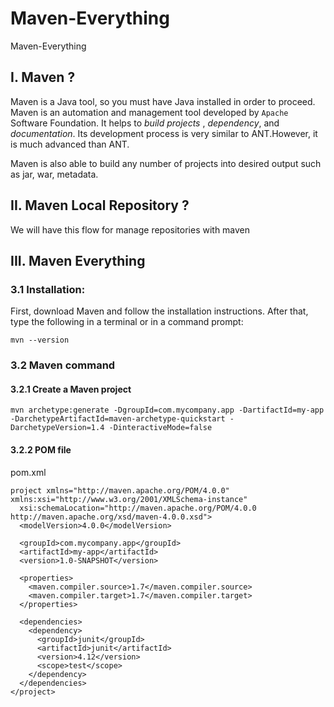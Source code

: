 # Maven-Everything
Maven-Everything
## I. Maven ?

Maven is a Java tool, so you must have Java installed in order to proceed.
Maven is an automation and management tool developed by `Apache` Software Foundation.
It helps to *build projects* , *dependency*, and *documentation*. Its development process is very similar to ANT.However, it is much advanced than ANT.

Maven is also able to build any number of projects into desired output such as jar, war, metadata.

## II. Maven Local Repository ?

We will have this flow for manage repositories with maven

## III. Maven Everything

### 3.1 Installation:

First, download Maven and follow the installation instructions. After that, type the following in a terminal or in a command prompt:

```mvn --version```

### 3.2 Maven command

#### 3.2.1 Create a Maven project

`mvn archetype:generate -DgroupId=com.mycompany.app -DartifactId=my-app -DarchetypeArtifactId=maven-archetype-quickstart -DarchetypeVersion=1.4 -DinteractiveMode=false`

#### 3.2.2 POM file

pom.xml

```
project xmlns="http://maven.apache.org/POM/4.0.0" xmlns:xsi="http://www.w3.org/2001/XMLSchema-instance"
  xsi:schemaLocation="http://maven.apache.org/POM/4.0.0 http://maven.apache.org/xsd/maven-4.0.0.xsd">
  <modelVersion>4.0.0</modelVersion>
 
  <groupId>com.mycompany.app</groupId>
  <artifactId>my-app</artifactId>
  <version>1.0-SNAPSHOT</version>
 
  <properties>
    <maven.compiler.source>1.7</maven.compiler.source>
    <maven.compiler.target>1.7</maven.compiler.target>
  </properties>
 
  <dependencies>
    <dependency>
      <groupId>junit</groupId>
      <artifactId>junit</artifactId>
      <version>4.12</version>
      <scope>test</scope>
    </dependency>
  </dependencies>
</project>
```
